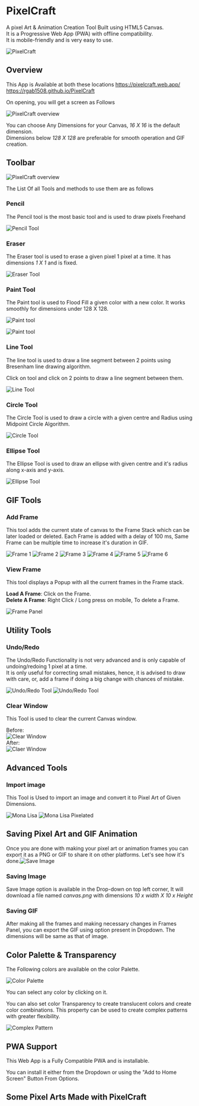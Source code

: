 # PixelCraft
A pixel Art & Animation Creation Tool Built using HTML5 Canvas.  
It is a Progressive Web App (PWA) with offline compatibility.  
It is mobile-friendly and is very easy to use.  

![PixelCraft](icons/logo.png)

## Overview
This App is Available at both these locations
https://pixelcraft.web.app/
https://rgab1508.github.io/PixelCraft

On opening, you will get a screen as Follows

![PixelCraft overview](images/overview.png)

You can choose Any Dimensions for your Canvas, *16 X 16* is the default dimension.  
Dimensions below *128 X 128* are preferable for smooth operation and GIF creation.

## Toolbar

![PixelCraft overview](images/toolbar.png)

The List Of all Tools and methods to use them are as follows

### Pencil

The Pencil tool is the most basic tool and is used to draw pixels Freehand

![Pencil Tool](https://user-images.githubusercontent.com/17960677/96023223-b83b8800-0e6f-11eb-8af1-0cfab42c19d7.png)

### Eraser

The Eraser tool is used to erase a given pixel 1 pixel at a time. It has dimensions *1 X 1* and is fixed.

![Eraser Tool](https://user-images.githubusercontent.com/17960677/96023372-f5077f00-0e6f-11eb-965f-815b37f0d7b2.png)

### Paint Tool

The Paint tool is used to Flood Fill a given color with a new color. It works smoothly for dimensions under 128 X 128.

![Paint tool](https://user-images.githubusercontent.com/17960677/96023668-66473200-0e70-11eb-81a2-9313b1580926.png)

![Paint tool](https://user-images.githubusercontent.com/17960677/96023679-6b0be600-0e70-11eb-8451-0d5955f2c8b4.png)

### Line Tool

The line tool is used to draw a line segment between 2 points using Bresenham line drawing algorithm.  

Click on tool and click on 2 points to draw a line segment between them. 

![Line Tool](https://user-images.githubusercontent.com/17960677/96023893-b625f900-0e70-11eb-9b16-ac0d68f9423c.png)

### Circle Tool

The Circle Tool is used to draw a circle with a given centre and Radius using Midpoint Circle Algorithm.

![Circle Tool](https://user-images.githubusercontent.com/17960677/96024358-3d736c80-0e71-11eb-8c1a-acb528f027b6.png)

### Ellipse Tool

The Ellipse Tool is used to draw an ellipse with given centre and it's radius along x-axis and y-axis.

![Ellipse Tool](https://user-images.githubusercontent.com/17960677/96024638-a0fd9a00-0e71-11eb-9171-16944bf95b40.png)

## GIF Tools

### Add Frame

This tool adds the current state of canvas to the Frame Stack which can be later loaded or deleted. Each Frame is added with a delay of 100 ms, Same Frame can be multiple time to increase it's duration in GIF.

![Frame 1](https://user-images.githubusercontent.com/17960677/96025150-5f212380-0e72-11eb-9dce-5335a1cddcb7.png)
![Frame 2](https://user-images.githubusercontent.com/17960677/96025166-647e6e00-0e72-11eb-9249-1a9245b6e264.png)
![Frame 3](https://user-images.githubusercontent.com/17960677/96025181-69dbb880-0e72-11eb-83e1-0e03f5060033.png)
![Frame 4](https://user-images.githubusercontent.com/17960677/96025198-6fd19980-0e72-11eb-9ba7-50dbf804dda3.png)
![Frame 5](https://user-images.githubusercontent.com/17960677/96025219-752ee400-0e72-11eb-9fe5-11074883d72a.png)
![Frame 6](https://user-images.githubusercontent.com/17960677/96025252-7eb84c00-0e72-11eb-8a26-ee7015da3de7.png)

### View Frame

This tool displays a Popup with all the current frames in the Frame stack.  

**Load A Frame**: Click on the Frame.   
**Delete A Frame**: Right Click / Long press on mobile, To delete a Frame. 

![Frame Panel](https://user-images.githubusercontent.com/17960677/96025802-48c79780-0e73-11eb-8ca1-4948226804ad.png)

## Utility Tools

### Undo/Redo

The Undo/Redo Functionality is not very advanced and is only capable of undoing/redoing 1 pixel at a time.  
It is only useful for correcting small mistakes, hence, it is advised to draw with care, or, add a frame if doing a big change with chances of mistake.

![Undo/Redo Tool](https://user-images.githubusercontent.com/17960677/96026461-23875900-0e74-11eb-8682-479b33894a4f.png)
![Undo/Redo Tool](https://user-images.githubusercontent.com/17960677/96026481-2bdf9400-0e74-11eb-8e4c-4c64508ae011.png)

### Clear Window

This Tool is used to clear the current Canvas window.

Before:  
![Clear Window](https://user-images.githubusercontent.com/17960677/96026664-73662000-0e74-11eb-8111-c46f54375056.png)  
After:  
![Claer Window](https://user-images.githubusercontent.com/17960677/96026681-7a8d2e00-0e74-11eb-9984-c267fb0290c9.png)  


## Advanced Tools

### Import image

This Tool is Used to import an image and convert it to Pixel Art of Given Dimensions.

![Mona Lisa](https://user-images.githubusercontent.com/17960677/96027216-2df62280-0e75-11eb-880d-c1eed2a21fd6.png)
![Mona Lisa Pixelated](https://user-images.githubusercontent.com/17960677/96027394-71509100-0e75-11eb-8260-c1ed426805bc.png)

## Saving Pixel Art and GIF Animation

Once you are done with making your pixel art or animation frames you can export it as a PNG or GIF to share it on other platforms. Let's see how it's done.![Save Image](https://user-images.githubusercontent.com/17960677/96027946-4ca8e900-0e76-11eb-8d5c-08864cc2fce8.png)

### Saving Image

Save Image option is available in the Drop-down on top left corner, It will download a file named *canvas.png* with dimensions *10 x width X 10 x Height*

### Saving GIF

After making all the frames and making necessary changes in Frames Panel, you can export the GIF using option present in Dropdown. The dimensions will be same as that of image.

## Color Palette & Transparency

The Following colors are available on the color Palette.

![Color Palette](https://user-images.githubusercontent.com/17960677/96028508-fdaf8380-0e76-11eb-8502-18d49d96d059.png)

You can select any color by clicking on it.  

You can also set color Transparency to create translucent colors and create color combinations. This property can be used to create complex patterns with greater flexibility.

![Complex Pattern](https://user-images.githubusercontent.com/17960677/96028936-95ad6d00-0e77-11eb-8a8c-07caa0f2a8b5.jpg)

## PWA Support

This Web App is a Fully Compatible PWA and is installable.  

You can install it either from the Dropdown or using the "Add to Home Screen" Button From Options.  

## Some Pixel Arts Made with PixelCraft


